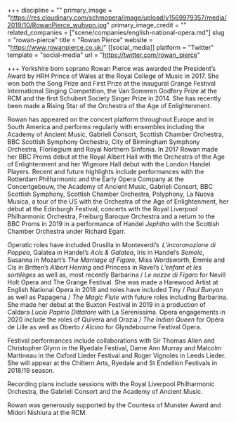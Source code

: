 +++
discipline = ""
primary_image = "https://res.cloudinary.com/schmopera/image/upload/v1569979357/media/2019/10/RowanPierce_wuhvpn.jpg"
primary_image_credit = ""
related_companies = ["scene/companies/english-national-opera.md"]
slug = "rowan-pierce"
title = "Rowan Pierce"
website = "https://www.rowanpierce.co.uk/"
[[social_media]]
platform = "Twitter"
template = "social-media"
url = "https://twitter.com/rowan_pierce"

+++
Yorkshire born soprano Rowan Pierce was awarded the President’s Award by HRH Prince of Wales at the Royal College of Music in 2017. She won both the Song Prize and First Prize at the inaugural Grange Festival International Singing Competition, the Van Someren Godfery Prize at the RCM and the first Schubert Society Singer Prize in 2014. She has recently been made a Rising Star of the Orchestra of the Age of Enlightenment.

Rowan has appeared on the concert platform throughout Europe and in South America and performs regularly with ensembles including the Academy of Ancient Music, Gabrieli Consort, Scottish Chamber Orchestra, BBC Scottish Symphony Orchestra, City of Birmingham Symphony Orchestra, Florilegium and Royal Northern Sinfonia. In 2017 Rowan made her BBC Proms debut at the Royal Albert Hall with the Orchestra of the Age of  Enlightenment and her Wigmore Hall debut with the London Handel Players.  Recent and future highlights include performances with the Rotterdam Philharmonic and the Early Opera Company at the Concertgebouw, the Academy of Ancient Music, Gabrieli Consort, BBC Scottish Symphony,  Scottish Chamber Orchestra,  Polyphony,  La Nuova Musica,  a tour of the US with the Orchestra of the Age of Enlightenment, her début at the Edinburgh Festival, concerts with the Royal Liverpool Philharmonic Orchestra, Freiburg Baroque Orchestra and a return to the BBC Proms in 2019 in a performance of Handel _Jephtha_ with the Scottish Chamber Orchestra under Richard Egarr.

Operatic roles have included Drusilla in Monteverdi’s  _L’incoronazione di Poppea_, Galatea in Handel’s _Acis & Galatea_, Iris in Handel’s _Semele_, Susanna in Mozart’s _The Marriage of Figaro_, Miss Wordsworth, Emmie and Cis in Britten’s _Albert Herring_ and Princess in Ravel’s _L’enfant et les sortilèges_ as well as, most recently Barbarina / _Le nozze di Figaro_ for Nevill Holt Opera and The Grange Festival.  She was made a Harewood Artist at English National Opera in 2018 and roles have included Tiny / _Paul Bunyan_ as well as Papagena / _The Magic Flute_ with future roles including Barbarina.  She made her debut at the Buxton Festival in 2019 in a production of Caldara _Lucio Papirio Dittatore_ with La Serenissima.  Opera engagements in 2020 include the roles of Quivera and Orazia / _The Indian Queen_ for Opéra de Lille as well as Oberto / _Alcina_ for Glyndebourne Festival Opera.

Festival performances include collaborations with Sir Thomas Allen and Christopher Glynn in the Ryedale Festival, Dame Ann Murray and Malcolm Martineau in the Oxford Lieder Festival and Roger Vignoles in Leeds Lieder. She will appear at the Chiltern Arts, Ryedale and St Endellion Festivals in 2018/19 season.

Recording plans include sessions with the Royal Liverpool Philharmonic Orchestra, the Gabrieli Consort and the Academy of Ancient Music.

Rowan was generously supported by the Countess of Munster Award and Midori Nishiura at the RCM.